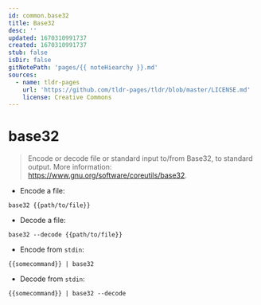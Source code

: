 ```yaml
---
id: common.base32
title: Base32
desc: ''
updated: 1670310991737
created: 1670310991737
stub: false
isDir: false
gitNotePath: 'pages/{{ noteHiearchy }}.md'
sources:
  - name: tldr-pages
    url: 'https://github.com/tldr-pages/tldr/blob/master/LICENSE.md'
    license: Creative Commons
---
```

# base32

> Encode or decode file or standard input to/from Base32, to standard output.
> More information: <https://www.gnu.org/software/coreutils/base32>.

- Encode a file:

`base32 {{path/to/file}}`

- Decode a file:

`base32 --decode {{path/to/file}}`

- Encode from `stdin`:

`{{somecommand}} | base32`

- Decode from `stdin`:

`{{somecommand}} | base32 --decode`

